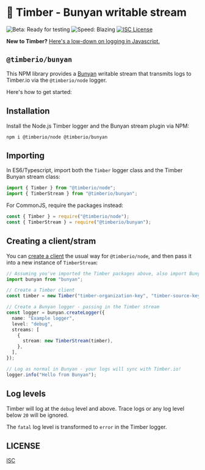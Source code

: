 # 🌲 Timber - Bunyan writable stream

![Beta: Ready for testing](https://img.shields.io/badge/early_release-beta-green.svg)
![Speed: Blazing](https://img.shields.io/badge/speed-blazing%20%F0%9F%94%A5-brightgreen.svg)
[![ISC License](https://img.shields.io/badge/license-ISC-ff69b4.svg)](LICENSE.md)

**New to Timber?** [Here's a low-down on logging in Javascript.](https://github.com/timberio/timber-js)

## `@timberio/bunyan`

This NPM library provides a [Bunyan](https://github.com/trentm/node-bunyan) writable stream that transmits logs to Timber.io via the `@timberio/node` logger.

Here's how to get started:

## Installation

Install the Node.js Timber logger and the Bunyan stream plugin via NPM:

```
npm i @timberio/node @timberio/bunyan
```

## Importing

In ES6/Typescript, import both the `Timber` logger class and the Timber Bunyan stream class:

```typescript
import { Timber } from "@timberio/node";
import { TimberStream } from "@timberio/bunyan";
```

For CommonJS, require the packages instead:

```js
const { Timber } = require("@timberio/node");
const { TimberStream } = require("@timberio/bunyan");
```

## Creating a client/stram

You can [create a client](https://github.com/timberio/timber-js/tree/master/packages/node#creating-a-client) the usual way for `@timberio/node`, and then pass it into a new instance of `TimberStream`:

```typescript
// Assuming you've imported the Timber packages above, also import Bunyan...
import bunyan from "bunyan";

// Create a Timber client
const timber = new Timber("timber-organization-key", "timber-source-key");

// Create a Bunyan logger - passing in the Timber stream
const logger = bunyan.createLogger({
  name: "Example logger",
  level: "debug",
  streams: [
    {
      stream: new TimberStream(timber),
    },
  ],
});

// Log as normal in Bunyan - your logs will sync with Timber.io!
logger.info("Hello from Bunyan");
```

## Log levels

Timber will log at the `debug` level and above. Trace logs or any log level below `20` will be ignored.

The `fatal` log level is transformed to `error` in the Timber logger.

## LICENSE

[ISC](LICENSE.md)
